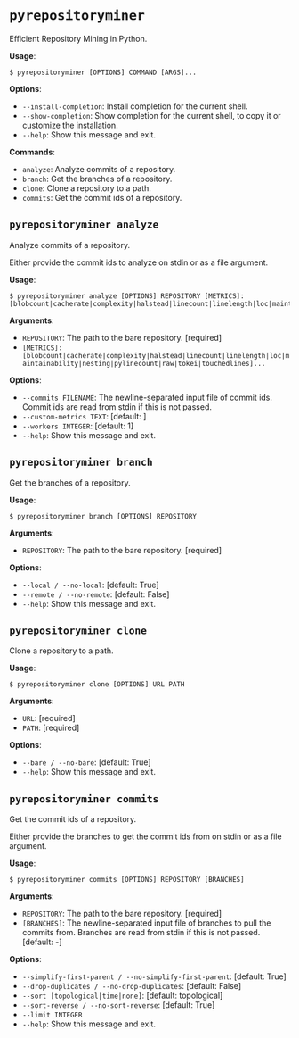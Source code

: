 # `pyrepositoryminer`

Efficient Repository Mining in Python.

**Usage**:

```console
$ pyrepositoryminer [OPTIONS] COMMAND [ARGS]...
```

**Options**:

* `--install-completion`: Install completion for the current shell.
* `--show-completion`: Show completion for the current shell, to copy it or customize the installation.
* `--help`: Show this message and exit.

**Commands**:

* `analyze`: Analyze commits of a repository.
* `branch`: Get the branches of a repository.
* `clone`: Clone a repository to a path.
* `commits`: Get the commit ids of a repository.

## `pyrepositoryminer analyze`

Analyze commits of a repository.

Either provide the commit ids to analyze on stdin or as a file argument.

**Usage**:

```console
$ pyrepositoryminer analyze [OPTIONS] REPOSITORY [METRICS]:[blobcount|cacherate|complexity|halstead|linecount|linelength|loc|maintainability|nesting|pylinecount|raw|tokei|touchedlines]...
```

**Arguments**:

* `REPOSITORY`: The path to the bare repository.  [required]
* `[METRICS]:[blobcount|cacherate|complexity|halstead|linecount|linelength|loc|maintainability|nesting|pylinecount|raw|tokei|touchedlines]...`

**Options**:

* `--commits FILENAME`: The newline-separated input file of commit ids. Commit ids are read from stdin if this is not passed.
* `--custom-metrics TEXT`: [default: ]
* `--workers INTEGER`: [default: 1]
* `--help`: Show this message and exit.

## `pyrepositoryminer branch`

Get the branches of a repository.

**Usage**:

```console
$ pyrepositoryminer branch [OPTIONS] REPOSITORY
```

**Arguments**:

* `REPOSITORY`: The path to the bare repository.  [required]

**Options**:

* `--local / --no-local`: [default: True]
* `--remote / --no-remote`: [default: False]
* `--help`: Show this message and exit.

## `pyrepositoryminer clone`

Clone a repository to a path.

**Usage**:

```console
$ pyrepositoryminer clone [OPTIONS] URL PATH
```

**Arguments**:

* `URL`: [required]
* `PATH`: [required]

**Options**:

* `--bare / --no-bare`: [default: True]
* `--help`: Show this message and exit.

## `pyrepositoryminer commits`

Get the commit ids of a repository.

Either provide the branches to get the commit ids from on stdin or as a file argument.

**Usage**:

```console
$ pyrepositoryminer commits [OPTIONS] REPOSITORY [BRANCHES]
```

**Arguments**:

* `REPOSITORY`: The path to the bare repository.  [required]
* `[BRANCHES]`: The newline-separated input file of branches to pull the commits from. Branches are read from stdin if this is not passed.  [default: -]

**Options**:

* `--simplify-first-parent / --no-simplify-first-parent`: [default: True]
* `--drop-duplicates / --no-drop-duplicates`: [default: False]
* `--sort [topological|time|none]`: [default: topological]
* `--sort-reverse / --no-sort-reverse`: [default: True]
* `--limit INTEGER`
* `--help`: Show this message and exit.
